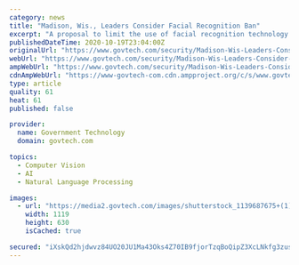 ```yaml
---
category: news
title: "Madison, Wis., Leaders Consider Facial Recognition Ban"
excerpt: "A proposal to limit the use of facial recognition technology came about as a follow-up to the council's passage of a Use of Surveillance Policy ordinance earlier this summer. It has already raised concerns in the Madison Police Department."
publishedDateTime: 2020-10-19T23:04:00Z
originalUrl: "https://www.govtech.com/security/Madison-Wis-Leaders-Consider-Facial-Recognition-Ban.html"
webUrl: "https://www.govtech.com/security/Madison-Wis-Leaders-Consider-Facial-Recognition-Ban.html"
ampWebUrl: "https://www.govtech.com/security/Madison-Wis-Leaders-Consider-Facial-Recognition-Ban.html?AMP"
cdnAmpWebUrl: "https://www-govtech-com.cdn.ampproject.org/c/s/www.govtech.com/security/Madison-Wis-Leaders-Consider-Facial-Recognition-Ban.html?AMP"
type: article
quality: 61
heat: 61
published: false

provider:
  name: Government Technology
  domain: govtech.com

topics:
  - Computer Vision
  - AI
  - Natural Language Processing

images:
  - url: "https://media2.govtech.com/images/shutterstock_1139687675+(1).jpg"
    width: 1119
    height: 630
    isCached: true

secured: "iXskQd2hjdwvz84UO20JU1Ma43Oks4Z70IB9fjorTzqBoQipZ3XcLNkfg3zus+kwxrGsre67kQocXzQlCAi3v0CKPrffUeUHUSMhP5M9MTWK6g9JnDurvTFTEnEv6OwCgQWCaDO24BZhUm7sb+c82b1smSYGOHmBtAMfEmqHTrNyJSukaUCOCEFOmyEoYMzSSIY7nt3GqAWupokYx4nqWNP+tJFkEUyPooIeSZmiDgu/HnpQfumPyxnvM3i1kEThu48zc+n74gwQ/YyYrYkTLhra5YbjKVJTr1vBD6R3L9GcVeoTLBfiLDysSG5sM3K1zTK/Ne7ipVhAcfsfkE2PlPHOj9MDYEcsBpzKs6Z8rBg=;/vKqcyv1kMeTMY+Lri2m7A=="
---
```


